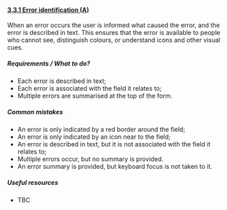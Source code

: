 #### [3.3.1 Error identification (A)](https://www.w3.org/TR/UNDERSTANDING-WCAG20/minimize-error-identified.html)

When an error occurs the user is informed what caused the error, and the error is described in text. This ensures that the error is available to people who cannot see, distinguish colours, or understand icons and other visual cues.

##### Requirements / What to do?

*   Each error is described in text;
*   Each error is associated with the field it relates to;
*   Multiple errors are summarised at the top of the form.

##### Common mistakes

*   An error is only indicated by a red border around the field;
*   An error is only indicated by an icon near to the field;
*   An error is described in text, but it is not associated with the field it relates to;
*   Multiple errors occur, but no summary is provided.
*   An error summary is provided, but keyboard focus is not taken to it.

##### Useful resources

*   TBC

